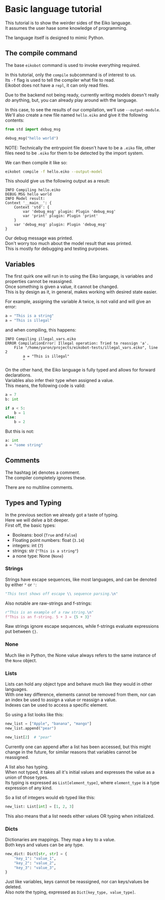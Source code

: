 # Basic language tutorial

This tutorial is to show the weirder sides of the Eiko language.  
It assumes the user hase some knowledge of programming.  

The language itself is designed to mimic Python.  

## The compile command

The base `eikobot` command is used to invoke everything required.  

In this tutorial, only the `compile` subcommand is of interest to us.  
Its `-f` flag is used to tell the compiler what file to read.  
Eikobot does not have a `repl`, it can only read files.  

Due to the backend not being ready, currently writing models doesn't really *do* anything,
but, you can already play around with the language.  

In this case, to see the results of our compilation, we'll use `--output-module`.  
We'll also create a new file named `hello.eiko` and give it the following contents:  

```python
from std import debug_msg

debug_msg("hello world")
```

NOTE: Technically the entrypoint file doesn't have to be a `.eiko` file,
other files need to be `.eiko` for them to be detected by the import system.  

We can then compile it like so:

```bash
eikobot compile -f hello.eiko --output-model
```

This should give us the following output as a result:

```
INFO Compiling hello.eiko
DEBUG_MSG hello world
INFO Model result:
Context '__main__': {
    Context 'std': {
        var 'debug_msg' plugin: Plugin 'debug_msg'
        var 'print' plugin: Plugin 'print'
    }
    var 'debug_msg' plugin: Plugin 'debug_msg'
}
```

Our debug message was printed.  
Don't worry too much about the model result that was printed.  
This is mostly for debugging and testing purposes.  

## Variables

The first quirk one will run in to using the Eiko language,
is variables and properties cannot be reassigned.  
Once something is given a value, it cannot be changed.  
This is by design as it, in general, makes working with desired state easier.  

For example, assigning the variable A twice, is not valid and will give an error:

```Python
a = "This is a string"
a = "This is illegal"
```

and when compiling, this happens:

```
INFO Compiling illegal_vars.eiko
ERROR CompilationError: Illegal operation: Tried to reassign 'a'.
    File "/home/yaron/projects/eikobot-tests/illegal_vars.eiko", line 2
        a = "This is illegal"
        ^
```

On the other hand, the Eiko language is fully typed and allows for forward declarations.  
Variables also infer their type when assigned a value.  
This means, the following code is valid:  

```Python
a = 7
b: int

if a < 5:
    b = 1
else:
    b = 2
```

But this is not:

```Python
a: int
a = "some string"
```

## Comments

The hashtag (`#`) denotes a comment.  
The compiler completely ignores these.  

There are no multiline comments.  

## Types and Typing

In the previous section we already got a taste of typing.  
Here we will delve a bit deeper.  
First off, the basic types:  

- Booleans: bool (`True` and `False`)
- Floating point numbers: float (`3.14`)
- integers: int (`7`)
- strings: str (`"This is a string"`)
- a none type: None (`None`)

### Strings

Strings have escape sequences, like most languages, and can be denoted by either `"` or `'`:  

```Python
"This test shows off escape \\ sequence parsing.\n"
```

Also notable are raw-strings and f-strings:

```Python
r"This is an example of a raw string.\n"
f"This is an f-string. 5 + 3 = {5 + 3}"
```

Raw strings ignore escape sequences, while f-strings evaluate expressions put between `{}`.  

### None

Much like in Python, the None value always refers to the same instance of the `None` object.  

### Lists

Lists can hold any object type and behave much like they would in other languages.  
With one key difference, elements cannot be removed from them,
nor can an index be used to assign a value or reassign a value.  
Indexes can be used to access a specific element.  

So using a list looks like this:

```Python
new_list = ["Apple", "banana", "mango"]
new_list.append("pear")

new_list[2]  # "pear"
```

Currently one can append after a list has been accessed, but this might change in the future,
for similar reasons that variables cannot be reassigned.  

A list also has typing.  
When not typed, it takes all it's initial values and expresses the value as a union of those types.  
Its typing is expressed as `List[element_type]`, where `element_type` is a type expression of any kind.  

So a list of integers would eb typed like this:

```Python
new_list: List[int] = [1, 2, 3]
```

This also means that a list needs either values OR typing when initialized.  

### Dicts

Dictionaries are mappings. They map a key to a value.  
Both keys and values can be any type.  

```Python
new_dict: Dict[str, str] = {
    "key_1": "value_1",
    "key_2": "value_2",
    "key_3": "value_3",
}
```

Just like variables, keys cannot be reassigned, nor can keys/values be deleted.  
Also note the typing, expressed as `Dict[key_type, value_type]`.  

